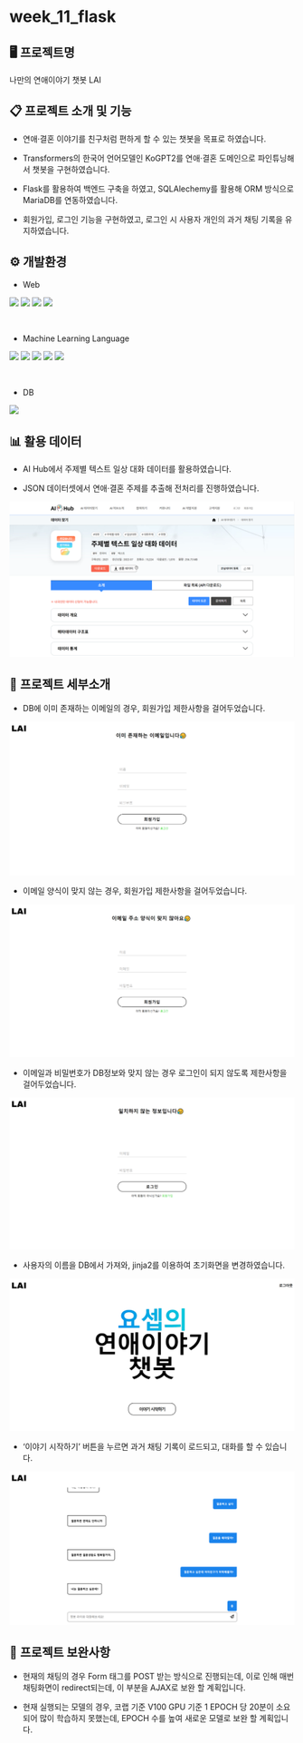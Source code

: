# week_11_flask

## 🖥 프로젝트명
나만의 연애이야기 챗봇 LAI

## 📋 프로젝트 소개 및 기능
- 연애·결혼 이야기를 친구처럼 편하게 할 수 있는 챗봇을 목표로 하였습니다.

- Transformers의 한국어 언어모델인 KoGPT2를 연애·결혼 도메인으로 파인튜닝해서 챗봇을 구현하였습니다.

- Flask를 활용하여 백엔드 구축을 하였고, SQLAlechemy를 활용해 ORM 방식으로 MariaDB를 연동하였습니다.

- 회원가입, 로그인 기능을 구현하였고, 로그인 시 사용자 개인의 과거 채팅 기록을 유지하였습니다.

## ⚙ 개발환경

- Web

<img src="https://img.shields.io/badge/HTML5-123452?style=for-the-badge&logo=HTML5&logoColor=white"> <img src="https://img.shields.io/badge/CSS3-EC407A?style=for-the-badge&logo=CSS3&logoColor=white"> <img src="https://img.shields.io/badge/JAVASCRIPT-EC47A?style=for-the-badge&logo=JAVASCRIPT&logoColor=white"> <img src="https://img.shields.io/badge/flask-570679?style=for-the-badge&logo=flask&logoColor=white"> 

<br>

- Machine Learning Language

<img src="https://img.shields.io/badge/Python-3776AB?style=for-the-badge&logo=Python&logoColor=white"> <img src="https://img.shields.io/badge/Tensorflow-FF6F00?style=for-the-badge&logo=Tensorflow&logoColor=white">
<img src="https://img.shields.io/badge/Keras-D00000?style=for-the-badge&logo=Keras&logoColor=white"> <img src="https://img.shields.io/badge/scikit_learn-F7931E?style=for-the-badge&logo=scikitlearn&logoColor=white"> <img src="https://img.shields.io/badge/transformers-570679?style=for-the-badge&logo=Transformers&logoColor=white">

<br>

- DB

<img src="https://img.shields.io/badge/MariaDB-003545?style=for-the-badge&logo=MariaDB&logoColor=white"> 


## 📊 활용 데이터
- AI Hub에서 주제별 텍스트 일상 대화 데이터를 활용하였습니다.

- JSON 데이터셋에서 연애·결혼 주제를 추출해 전처리를 진행하였습니다.

![Alt text](./images/Untitled.png)



## 📌 프로젝트 세부소개

- DB에 이미 존재하는 이메일의 경우, 회원가입 제한사항을 걸어두었습니다.

![Alt text](./images/Untitled%20(1).png)

- 이메일 양식이 맞지 않는 경우, 회원가입 제한사항을 걸어두었습니다.

![Alt text](./images/Untitled%20(2).png)

- 이메일과 비밀번호가 DB정보와 맞지 않는 경우 로그인이 되지 않도록 제한사항을 걸어두었습니다.

![Alt text](./images/Untitled%20(3).png)

- 사용자의 이름을 DB에서 가져와, jinja2를 이용하여 초기화면을 변경하였습니다.

![Alt text](./images/Untitled%20(4).png)

- ‘이야기 시작하기’ 버튼을 누르면 과거 채팅 기록이 로드되고, 대화를 할 수 있습니다. 

![Alt text](./images/Untitled%20(5).png)

## 🔨 프로젝트 보완사항

- 현재의 채팅의 경우 Form 태그를 POST 받는 방식으로 진행되는데, 이로 인해 매번 채팅화면이 redirect되는데, 이 부분을 AJAX로 보완 할 계획입니다.

- 현재 실행되는 모델의 경우, 코랩 기준 V100 GPU 기준 1 EPOCH 당 20분이 소요되어 많이 학습하지 못했는데, EPOCH 수를 높여 새로운 모델로 보완 할 계획입니다.